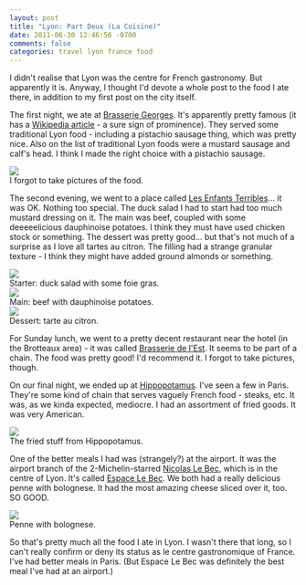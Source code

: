 ```yaml
---
layout: post
title: "Lyon: Part Deux (La Cuisine)"
date: 2011-06-30 12:46:56 -0700
comments: false
categories: travel lyon france food
---
```


I didn't realise that Lyon was the centre for French gastronomy. But apparently it is. Anyway, I thought I'd devote a whole post to the food I ate there, in addition to my first post on the city itself.

The first night, we ate at [Brasserie Georges](http://www.brasseriegeorges.com/). It's apparently pretty famous (it has a [Wikipedia article](http://en.wikipedia.org/wiki/Brasserie_Georges) - a sure sign of prominence). They served some traditional Lyon food - including a pistachio sausage thing, which was pretty nice. Also on the list of traditional Lyon foods were a mustard sausage and calf's head. I think I made the right choice with a pistachio sausage.

<div class="img">
  <a href="{{ root_url }}/images/lyon/georges.jpg">
    <img src="/images/lyon/georges.jpg">
  </a>
  <div class="alt">
    I forgot to take pictures of the food.
  </div>
</div>

The second evening, we went to a place called [Les Enfants Terribles](http://maps.google.com/maps/place?hl=en&safe=off&bav=on.2,or.r_gc.r_pw.&biw=1256&bih=738&um=1&ie=UTF-8&q=Les+enfants+terribles+lyon&fb=1&hq=Les+enfants+terribles&hnear=0x47f4ea516ae88797:0x408ab2ae4bb21f0,Lyon,+France&cid=9879979365541420669)... it was OK. Nothing too special. The duck salad I had to start had too much mustard dressing on it. The main was beef, coupled with some deeeeelicious dauphinoise potatoes. I think they must have used chicken stock or something. The dessert was pretty good... but that's not much of a surprise as I love all tartes au citron. The filling had a strange granular texture - I think they might have added ground almonds or something.
<div class="img">
  <a href="{{ root_url }}/images/lyon/duck-salad.jpg">
    <img src="/images/lyon/duck-salad.jpg">
  </a>
  <div class="alt">
    Starter: duck salad with some foie gras.
  </div>
</div>
<div class="img">
  <a href="{{ root_url }}/images/lyon/beef.jpg">
    <img src="/images/lyon/beef.jpg">
  </a>
  <div class="alt">
    Main: beef with dauphinoise potatoes.
  </div>
</div>
<div class="img">
  <a href="{{ root_url }}/images/lyon/tarte-citron.jpg">
    <img src="/images/lyon/tarte-citron.jpg">
  </a>
  <div class="alt">
    Dessert: tarte au citron.
  </div>
</div>

For Sunday lunch, we went to a pretty decent restaurant near the hotel (in the Brotteaux area) - it was called [Brasserie de l'Est](http://www.nordsudbrasseries.com/). It seems to be part of a chain. The food was pretty good! I'd recommend it. I forgot to take pictures, though.

On our final night, we ended up at [Hippopotamus](http://www.hippopotamus.fr/). I've seen a few in Paris. They're some kind of chain that serves vaguely French food - steaks, etc. It was, as we kinda expected, mediocre. I had an assortment of fried goods. It was very American.
<div class="img">
  <a href="{{ root_url }}/images/lyon/hippo.jpg">
    <img src="/images/lyon/hippo.jpg">
  </a>
  <div class="alt">
    The fried stuff from Hippopotamus.
  </div>
</div>

One of the better meals I had was (strangely?) at the airport. It was the airport branch of the 2-Michelin-starred [Nicolas Le Bec](http://www.nicolaslebec.com/), which is in the centre of Lyon. It's called [Espace Le Bec](http://www.espace-lebec.com/). We both had a really delicious penne with bolognese. It had the most amazing cheese sliced over it, too. SO GOOD.
<div class="img">
  <a href="{{ root_url }}/images/lyon/lys-pasta.jpg">
    <img src="/images/lyon/lys-pasta.jpg">
  </a>
  <div class="alt">
    Penne with bolognese.
  </div>
</div>

So that's pretty much all the food I ate in Lyon. I wasn't there that long, so I can't really confirm or deny its status as le centre gastronomique of France. I've had better meals in Paris. (But Espace Le Bec was definitely the best meal I've had at an airport.)